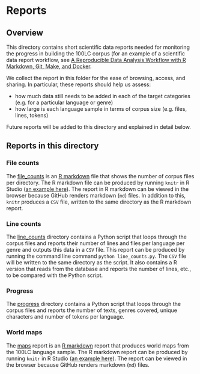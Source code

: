 # Reports

## Overview

This directory contains short scientific data reports needed for monitoring the progress in building the 100LC corpus (for an example of a scientific data report workflow, see [A Reproducible Data Analysis Workflow with R Markdown, Git, Make, and Docker](https://psyarxiv.com/8xzqy/). 

We collect the report in this folder for the ease of browsing, access, and sharing. In particular, these reports should help us assess: 

* how much data still needs to be added in each of the target categories (e.g. for a particular language or genre)
* how large is each language sample in terms of corpus size (e.g. files, lines, tokens)

Future reports will be added to this directory and explained in detail below.


## Reports in this directory

### File counts

The [file_counts](file_counts) is an [R markdown](https://rmarkdown.rstudio.com/articles_intro.html) file that shows the number of corpus files per directory. The R markdown file can be produced by running  `knitr` in R Studio ([an example here](https://rmarkdown.rstudio.com/articles_integration.html)). The report in R markdown can be viewed in the browser because GitHub renders markdown (`md`) files. In addition to this, `knitr` produces a `CSV` file, written to the same directory as the R markdown report.

### Line counts

The [line_counts](line_counts) directory contains a Python script that loops through the corpus files and reports their number of lines and files per language per genre and outputs this data in a `CSV` file. This report can be produced by running the command line command `python line_counts.py`. The `CSV` file will be written to the same directory as the script. It also contains a R version that reads from the database and reports the number of lines, etc., to be compared with the Python script.

### Progress

The [progress](progress) directory contains a Python script that loops through the corpus files and reports the number of texts, genres covered, unique characters and number of tokens per language. 

### World maps

The [maps](maps) report is an [R markdown](https://rmarkdown.rstudio.com/articles_intro.html) report that produces world maps from the 100LC language sample. The R markdown report can be produced by running `knitr` in R Studio ([an example here](https://rmarkdown.rstudio.com/articles_integration.html)). The report can be viewed in the browser because GitHub renders markdown (`md`) files.

